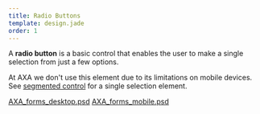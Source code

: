 ```yaml
---
title: Radio Buttons
template: design.jade
order: 1
---
```


A **radio button** is a basic control that enables the user to make a single selection from just a few options.

At AXA we don't use this element due to its limitations on mobile devices. See [segmented control](/design/form_elements/segmented_controls.html) for a single selection element.

<span class="downloads" >
  <a href="../psd/AXA_forms_desktop.psd" class="downloads__link" >AXA_forms_desktop.psd</a>
  <a href="../psd/AXA_forms_mobile.psd" class="downloads__link" >AXA_forms_mobile.psd</a>
</span>
